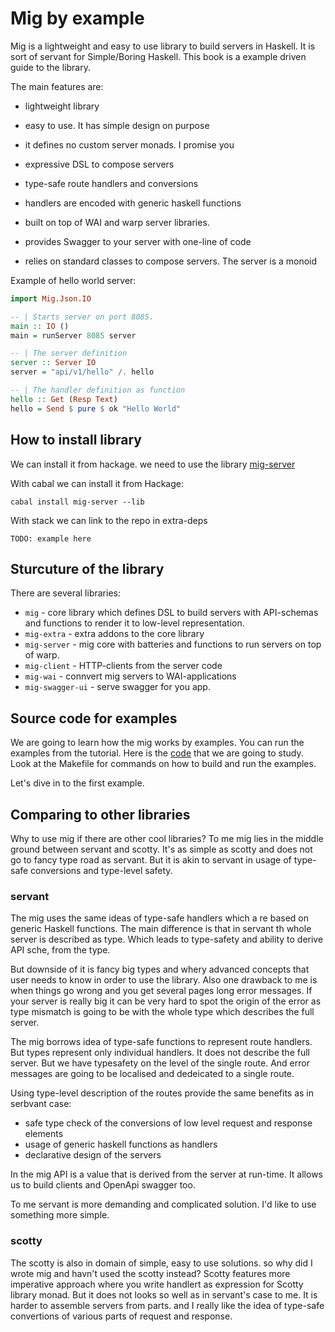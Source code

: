 # Mig by example

Mig is a lightweight and easy to use library to build servers in Haskell.
It is sort of servant for Simple/Boring Haskell.
This book is a example driven guide to the library.

The main features are:

* lightweight library

* easy to use. It has simple design on purpose

* it defines no custom server monads. I promise you

* expressive DSL to compose servers

* type-safe route handlers and conversions

* handlers are encoded with generic haskell functions

* built on top of WAI and warp server libraries.

* provides Swagger to your server with one-line of code

* relies on standard classes to compose servers. The server is a monoid 

Example of hello world server:


```haskell
import Mig.Json.IO

-- | Starts server on port 8085.
main :: IO ()
main = runServer 8085 server

-- | The server definition
server :: Server IO
server = "api/v1/hello" /. hello

-- | The handler definition as function
hello :: Get (Resp Text)
hello = Send $ pure $ ok "Hello World"
```


## How to install library

We can install it from hackage. 
we need to use the library [mig-server](https://hackage.haskell.org/package/mig-server)

With cabal we can install it from Hackage:

```
cabal install mig-server --lib
```

With stack we can link to the repo in extra-deps

```
TODO: example here
```

## Sturcuture of the library

There are several libraries:

- `mig` - core library which defines DSL to build servers with API-schemas and functions to render it to low-level representation. 
- `mig-extra` - extra addons to the core library
- `mig-server` - mig core with batteries and functions to run servers on top of warp.
- `mig-client` - HTTP-clients from the server code
- `mig-wai` - connvert mig servers to WAI-applications
- `mig-swagger-ui` - serve swagger for you app.

## Source code for examples

We are going to learn how the mig works by examples.
You can run the examples from the tutorial. Here is the [code](https://github.com/anton-k/mig/tree/main/examples/mig-example-apps#readme) that we are going to study.
Look at the Makefile for commands on how to build and run the examples.

Let's dive in to the first example.

## Comparing to other libraries

Why to use mig if there are other cool libraries?
To me mig lies in the middle ground between servant and scotty.
It's as simple as  scotty and does not go to fancy type road as servant.
But it is akin to servant in usage of type-safe conversions and type-level safety.

### servant

The mig uses the same ideas of type-safe handlers which a re based on generic Haskell functions.
The main difference is that in servant th whole server is described as type. 
Which leads to type-safety and ability to derive API sche, from the type.

But downside of it is fancy big types and whery advanced concepts that user needs to know
in order to use the library. Also one drawback to me is when things go wrong and you get
several pages long error messages. If your server is really big it can be very hard to spot
the origin of the error as type mismatch is going to be with the whole type which describes 
the full server.

The mig borrows idea of type-safe functions to represent route handlers. 
But types represent only individual handlers. It does not describe the full server.
But we have typesafety on the level of the single route. And error messages are going
to be localised and dedeicated to a single route. 

Using type-level description of the routes provide the same benefits as in serbvant case:

* safe type check of the conversions of low level request and response elements
* usage of generic haskell functions as handlers
* declarative design of the servers

In the mig API is a value that is derived from the server at run-time. 
It allows us to build clients and OpenApi swagger too.

To me servant is more demanding and complicated solution. I'd like to use 
something more simple.

### scotty

The scotty is also in domain of simple, easy to use solutions. 
so why did I wrote mig and havn't used the scotty instead?
Scotty features more imperative approach where you write handlert as 
expression for Scotty library monad. But it does not looks so well as in servant's case to me.
It is harder to assemble servers from parts. and I really like the idea of type-safe
convertions of various parts of request and response. 


